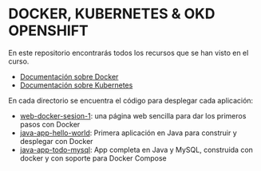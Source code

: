 # DOCKER, KUBERNETES & OKD OPENSHIFT

En este repositorio encontrarás todos los recursos que se han visto en el curso. 

- [Documentación sobre Docker](docker.md)
- [Documentación sobre Kubernetes](kubernetes)

En cada directorio se encuentra el código para desplegar cada aplicación:
- [web-docker-sesion-1](web-docker-sesion-1): una página web sencilla para dar los primeros pasos con Docker
- [java-app-hello-world](java-app-hello-world): Primera aplicación en Java para construir y desplegar con Docker
- [java-app-todo-mysql](java-app-todo-mysql): App completa en Java y MySQL, construida con docker y con soporte para Docker Compose